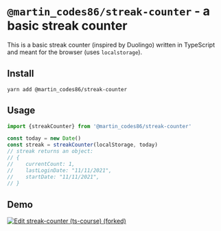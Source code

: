 # `@martin_codes86/streak-counter` - a basic streak counter

This is a basic streak counter (inspired by Duolingo) written in TypeScript and meant for the browser (uses `localstorage`).

## Install

```shell
yarn add @martin_codes86/streak-counter
```

## Usage

```typescript
import {streakCounter} from '@martin_codes86/streak-counter'

const today = new Date()
const streak = streakCounter(localStorage, today)
// streak returns an object:
// {
//    currentCount: 1,
//    lastLoginDate: "11/11/2021",
//    startDate: "11/11/2021",
// }
```
## Demo

[![Edit streak-counter (ts-course) (forked)](https://codesandbox.io/static/img/play-codesandbox.svg)](https://codesandbox.io/s/streak-counter-ts-course-forked-q6e0bs?fontsize=14&hidenavigation=1&theme=dark)
